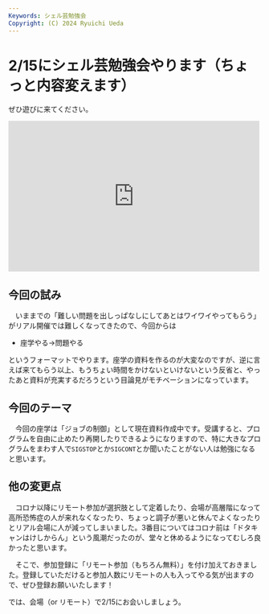 ```yaml
---
Keywords: シェル芸勉強会
Copyright: (C) 2024 Ryuichi Ueda
---
```


# 2/15にシェル芸勉強会やります（ちょっと内容変えます）

ぜひ遊びに来てください。

<iframe src="https://mi.shellgei.org/embed/notes/a3p1exzmkd" data-misskey-embed-id="v1_a80a4bdf-4d7f-4c95-a7aa-600d467f41a9" loading="lazy" referrerpolicy="strict-origin-when-cross-origin" style="border: none; width: 100%; max-width: 500px; height: 300px; color-scheme: light dark;"></iframe>
<script defer src="https://mi.shellgei.org/embed.js"></script>

## 今回の試み

　いままでの「難しい問題を出しっぱなしにしてあとはワイワイやってもらう」がリアル開催では難しくなってきたので、今回からは

* 座学やる->問題やる

というフォーマットでやります。座学の資料を作るのが大変なのですが、逆に言えば来てもらう以上、もうちょい時間をかけないといけないという反省と、やったあと資料が充実するだろうという目論見がモチベーションになっています。

## 今回のテーマ

　今回の座学は「ジョブの制御」として現在資料作成中です。受講すると、プログラムを自由に止めたり再開したりできるようになりますので、特に大きなプログラムをまわす人で`SIGSTOP`とか`SIGCONT`とか聞いたことがない人は勉強になると思います。

## 他の変更点

　コロナ以降にリモート参加が選択肢として定着したり、会場が高層階になって高所恐怖症の人が来れなくなったり、ちょっと調子が悪いと休んでよくなったりとリアル会場に人が減ってしまいました。3番目についてはコロナ前は「ドタキャンはけしからん」という風潮だったのが、堂々と休めるようになってむしろ良かったと思います。

　そこで、参加登録に「リモート参加（もちろん無料）」を付け加えておきました。登録していただけると参加人数にリモートの人も入ってやる気が出ますので、ぜひ登録お願いいたします！


では、会場（or リモート）で2/15にお会いしましょう。
